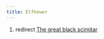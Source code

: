 ```yaml
---
title: Elfhewer
---
```


1.  redirect [The great black
    scimitar](The_great_black_scimitar "wikilink")